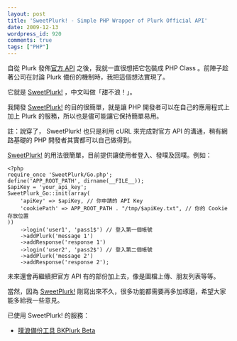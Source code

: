 ```yaml
---
layout: post
title: 'SweetPlurk! - Simple PHP Wrapper of Plurk Official API'
date: 2009-12-13
wordpress_id: 920
comments: true
tags: ["PHP"]
---
```


自從 Plurk 發佈[官方 API](http://www.plurk.com/API/) 之後，我就一直很想把它包裝成 PHP Class 。前陣子趁著公司在討論 Plurk 備份的機制時，我把這個想法實現了。

它就是 [SweetPlurk!](http://code.google.com/p/sweetplurk/) ，中文叫做「甜不浪！」。

<!--more-->

我開發 [SweetPlurk!](http://code.google.com/p/sweetplurk/) 的目的很簡單，就是讓 PHP 開發者可以在自己的應用程式上加上 Plurk 的服務，所以也是儘可能讓它保持簡單易用。

註：說穿了， SweetPlurk! 也只是利用 cURL 來完成對官方 API 的溝通，稍有網路基礎的 PHP 開發者其實都可以自己做得到。

[SweetPlurk!](http://code.google.com/p/sweetplurk/) 的用法很簡單，目前提供讓使用者登入、發噗及回噗。例如：

```
<?php
require_once 'SweetPlurk/Go.php';
define('APP_ROOT_PATH', dirname(__FILE__));
$apiKey = 'your_api_key';
SweetPlurk_Go::init(array(
    'apiKey' => $apiKey, // 你申請的 API Key
    'cookiePath' => APP_ROOT_PATH . "/tmp/$apiKey.txt", // 你的 Cookie 存放位置
))
    ->login('user1', 'pass1$') // 登入第一個帳號
    ->addPlurk('message 1')
    ->addResponse('response 1')
    ->login('user2', 'pass2$') // 登入第二個帳號
    ->addPlurk('message 2')
    ->addResponse('response 2');

```

未來還會再繼續把官方 API 有的部份加上去，像是圖檔上傳、朋友列表等等。

當然，因為 [SweetPlurk!](http://code.google.com/p/sweetplurk/) 剛寫出來不久，很多功能都需要再多加琢磨，希望大家能多給我一些意見。

已使用 SweetPlurk! 的服務：

* [噗浪備份工具 BKPlurk Beta](http://blog.wabow.com/archives/2124)

